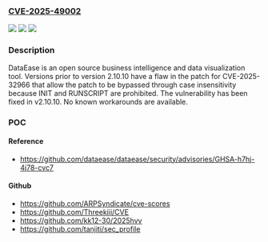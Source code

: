 ### [CVE-2025-49002](https://cve.mitre.org/cgi-bin/cvename.cgi?name=CVE-2025-49002)
![](https://img.shields.io/static/v1?label=Product&message=dataease&color=blue)
![](https://img.shields.io/static/v1?label=Version&message=%3C%202.10.10%20&color=brightgreen)
![](https://img.shields.io/static/v1?label=Vulnerability&message=CWE-290%3A%20Authentication%20Bypass%20by%20Spoofing&color=brightgreen)

### Description

DataEase is an open source business intelligence and data visualization tool. Versions prior to version 2.10.10 have a flaw in the patch for CVE-2025-32966 that allow the patch to be bypassed through case insensitivity because INIT and RUNSCRIPT are prohibited. The vulnerability has been fixed in v2.10.10. No known workarounds are available.

### POC

#### Reference
- https://github.com/dataease/dataease/security/advisories/GHSA-h7hj-4j78-cvc7

#### Github
- https://github.com/ARPSyndicate/cve-scores
- https://github.com/Threekiii/CVE
- https://github.com/kk12-30/2025hvv
- https://github.com/tanjiti/sec_profile

